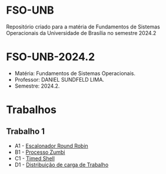 # FSO-UNB
Repositório criado para a matéria de Fundamentos de Sistemas Operacionais da Universidade de Brasília no semestre 2024.2

# FSO-UNB-2024.2

* Matéria: Fundamentos de Sistemas Operacionais.
* Professor: DANIEL SUNDFELD LIMA.
* Semestre: 2024.2.

# Trabalhos

## Trabalho 1
* A1 - [Escalonador Round Robin](https://moj.naquadah.com.br/contests/fga_fso_2024_02_t01_trabalho1/fso-escalonador-round-robin.pdf)
* B1 - [Processo Zumbi](https://moj.naquadah.com.br/contests/fga_fso_2024_02_t01_trabalho1/processo-zumbi.pdf)
* C1 - [Timed Shell](https://moj.naquadah.com.br/contests/fga_fso_2024_02_t01_trabalho1/fso-timedshell.pdf)
* D1 - [Distribuição de carga de Trabalho](https://moj.naquadah.com.br/contests/fga_fso_2024_02_t01_trabalho1/fso-pthreads-mutex.pdf)

